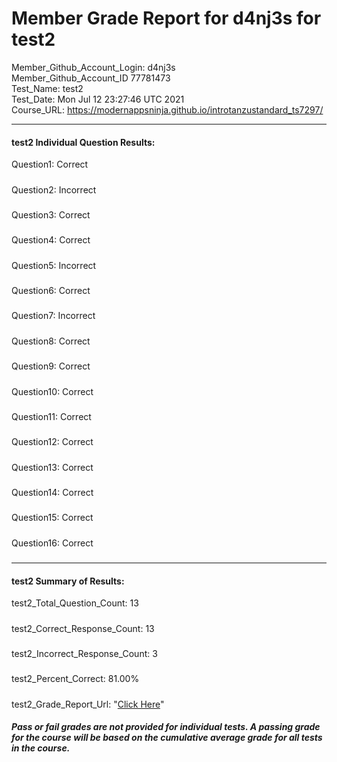 # Member Grade Report for d4nj3s for test2  
   
Member_Github_Account_Login: d4nj3s  
Member_Github_Account_ID 77781473  
Test_Name: test2  
Test_Date: Mon Jul 12 23:27:46 UTC 2021  
Course_URL: https://modernappsninja.github.io/introtanzustandard_ts7297/  
   
---  
#### test2 Individual Question Results:  
Question1: Correct  
#####  
Question2: Incorrect  
#####  
Question3: Correct  
#####  
Question4: Correct  
#####  
Question5: Incorrect  
#####  
Question6: Correct  
#####  
Question7: Incorrect  
#####  
Question8: Correct  
#####  
Question9: Correct  
#####  
Question10: Correct  
#####  
Question11: Correct  
#####  
Question12: Correct  
#####  
Question13: Correct  
#####  
Question14: Correct  
#####  
Question15: Correct  
#####  
Question16: Correct  
#####  
---  
#### test2 Summary of Results:  
test2_Total_Question_Count: 13  
#####  
test2_Correct_Response_Count: 13  
#####  
test2_Incorrect_Response_Count: 3  
#####  
test2_Percent_Correct: 81.00%  
#####  
test2_Grade_Report_Url: "[Click Here](https://github.com/modernappsninjas/d4nj3s/blob/main/static/userdata/courses/introtanzustandard_ts7297/grade_report.pr237.test2.md)"
##### Pass or fail grades are not provided for individual tests. A passing grade for the course will be based on the cumulative average grade for all tests in the course.  

